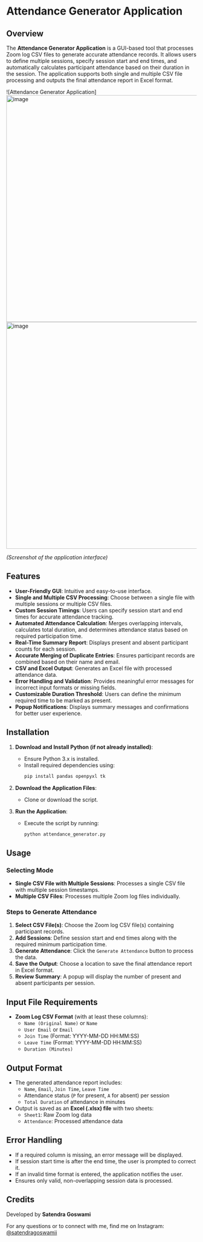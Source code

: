 # Attendance Generator Application

## Overview

The **Attendance Generator Application** is a GUI-based tool that processes Zoom log CSV files to generate accurate attendance records. It allows users to define multiple sessions, specify session start and end times, and automatically calculates participant attendance based on their duration in the session. The application supports both single and multiple CSV file processing and outputs the final attendance report in Excel format.

![Attendance Generator Application]<img width="599" alt="image" src="https://github.com/user-attachments/assets/45cc4b57-08ed-4873-a0c4-34b703eab013" /> <img width="599" alt="image" src="https://github.com/user-attachments/assets/7354c47b-dde5-41ab-be6c-682657d7c451" />

*(Screenshot of the application interface)*

## Features
- **User-Friendly GUI**: Intuitive and easy-to-use interface.
- **Single and Multiple CSV Processing**: Choose between a single file with multiple sessions or multiple CSV files.
- **Custom Session Timings**: Users can specify session start and end times for accurate attendance tracking.
- **Automated Attendance Calculation**: Merges overlapping intervals, calculates total duration, and determines attendance status based on required participation time.
- **Real-Time Summary Report**: Displays present and absent participant counts for each session.
- **Accurate Merging of Duplicate Entries**: Ensures participant records are combined based on their name and email.
- **CSV and Excel Output**: Generates an Excel file with processed attendance data.
- **Error Handling and Validation**: Provides meaningful error messages for incorrect input formats or missing fields.
- **Customizable Duration Threshold**: Users can define the minimum required time to be marked as present.
- **Popup Notifications**: Displays summary messages and confirmations for better user experience.

## Installation
1. **Download and Install Python (if not already installed)**:  
   - Ensure Python 3.x is installed.
   - Install required dependencies using:
     ```bash
     pip install pandas openpyxl tk
     ```

2. **Download the Application Files**:
   - Clone or download the script.

3. **Run the Application**:
   - Execute the script by running:
     ```bash
     python attendance_generator.py
     ```

## Usage
### Selecting Mode
- **Single CSV File with Multiple Sessions**: Processes a single CSV file with multiple session timestamps.
- **Multiple CSV Files**: Processes multiple Zoom log files individually.

### Steps to Generate Attendance
1. **Select CSV File(s)**: Choose the Zoom log CSV file(s) containing participant records.
2. **Add Sessions**: Define session start and end times along with the required minimum participation time.
3. **Generate Attendance**: Click the `Generate Attendance` button to process the data.
4. **Save the Output**: Choose a location to save the final attendance report in Excel format.
5. **Review Summary**: A popup will display the number of present and absent participants per session.

## Input File Requirements
- **Zoom Log CSV Format** (with at least these columns):
  - `Name (Original Name)` or `Name`
  - `User Email` or `Email`
  - `Join Time` (Format: YYYY-MM-DD HH:MM:SS)
  - `Leave Time` (Format: YYYY-MM-DD HH:MM:SS)
  - `Duration (Minutes)`

## Output Format
- The generated attendance report includes:
  - `Name`, `Email`, `Join Time`, `Leave Time`
  - Attendance status (`P` for present, `A` for absent) per session
  - `Total Duration` of attendance in minutes
- Output is saved as an **Excel (.xlsx) file** with two sheets:
  - `Sheet1`: Raw Zoom log data
  - `Attendance`: Processed attendance data

## Error Handling
- If a required column is missing, an error message will be displayed.
- If session start time is after the end time, the user is prompted to correct it.
- If an invalid time format is entered, the application notifies the user.
- Ensures only valid, non-overlapping session data is processed.

## Credits
Developed by **Satendra Goswami**

For any questions or to connect with me, find me on Instagram: [@satendragoswamii](https://www.instagram.com/satendragoswamii)

